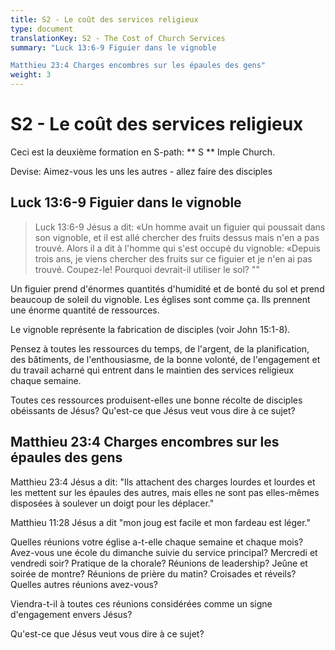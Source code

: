 ```yaml
---
title: S2 - Le coût des services religieux
type: document
translationKey: S2 - The Cost of Church Services
summary: "Luck 13:6-9 Figuier dans le vignoble	

Matthieu 23:4 Charges encombres sur les épaules des gens"
weight: 3
---
```

# S2 - Le coût des services religieux

Ceci est la deuxième formation en S-path: ** S ** Imple Church.

Devise: Aimez-vous les uns les autres - allez faire des disciples

## Luck 13:6-9 Figuier dans le vignoble

>   Luck 13:6-9 Jésus a dit: «Un homme avait un figuier qui poussait dans son vignoble, et il est allé chercher des fruits dessus mais n'en a pas trouvé. Alors il a dit à l'homme qui s'est occupé du vignoble: «Depuis trois ans, je viens chercher des fruits sur ce figuier et je n'en ai pas trouvé. Coupez-le! Pourquoi devrait-il utiliser le sol? ""

Un figuier prend d'énormes quantités d'humidité et de bonté du sol et prend beaucoup de soleil du vignoble. Les églises sont comme ça. Ils prennent une énorme quantité de ressources.

Le vignoble représente la fabrication de disciples (voir John 15:1-8).

Pensez à toutes les ressources du temps, de l'argent, de la planification, des bâtiments, de l'enthousiasme, de la bonne volonté, de l'engagement et du travail acharné qui entrent dans le maintien des services religieux chaque semaine.

Toutes ces ressources produisent-elles une bonne récolte de disciples obéissants de Jésus? Qu'est-ce que Jésus veut vous dire à ce sujet?

## Matthieu 23:4 Charges encombres sur les épaules des gens

Matthieu 23:4 Jésus a dit: "Ils attachent des charges lourdes et lourdes et les mettent sur les épaules des autres, mais elles ne sont pas elles-mêmes disposées à soulever un doigt pour les déplacer."

Matthieu 11:28 Jésus a dit "mon joug est facile et mon fardeau est léger."

Quelles réunions votre église a-t-elle chaque semaine et chaque mois? Avez-vous une école du dimanche suivie du service principal? Mercredi et vendredi soir? Pratique de la chorale? Réunions de leadership? Jeûne et soirée de montre? Réunions de prière du matin? Croisades et réveils? Quelles autres réunions avez-vous?

Viendra-t-il à toutes ces réunions considérées comme un signe d'engagement envers Jésus?

Qu'est-ce que Jésus veut vous dire à ce sujet?

